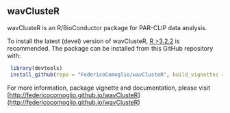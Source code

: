 wavClusteR
----

wavClusteR is an R/BioConductor package for PAR-CLIP data analysis.

To install the latest (devel) version of wavClusteR, [R >3.2.2](https://cran.r-project.org) is recommended. The package can be installed from this GitHub repository with:

```R
 library(devtools)
 install_github(repo = "FedericoComoglio/wavClusteR", build_vignettes = TRUE)
```

For more information, package vignette and documentation, please visit [http://federicocomoglio.github.io/wavClusteR](http://federicocomoglio.github.io/wavClusteR)